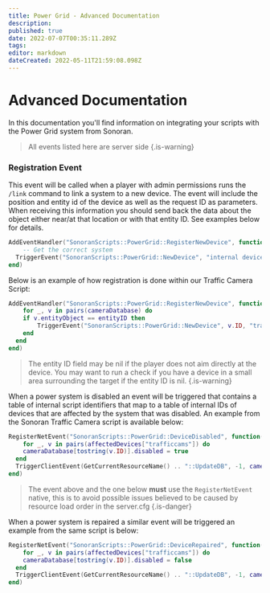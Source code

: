 ```yaml
---
title: Power Grid - Advanced Documentation
description: 
published: true
date: 2022-07-07T00:35:11.289Z
tags: 
editor: markdown
dateCreated: 2022-05-11T21:59:08.098Z
---
```


# Advanced Documentation

In this documentation you'll find information on integrating your scripts with the Power Grid system from Sonoran.

> All events listed here are server side {.is-warning}

### Registration Event

This event will be called when a player with admin permissions runs the `/link` command to link a system to a new device. The event will include the position and entity id of the device as well as the request ID as parameters. When receiving this information you should send back the data about the object either near/at that location or with that entity ID. See examples below for details.

```lua
AddEventHandler("SonoranScripts::PowerGrid::RegisterNewDevice", function(coords, entityID, requestID)
	-- Get the correct system
  TriggerEvent("SonoranScripts::PowerGrid::NewDevice", "internal device identifier", "internal script identifier", requestID)
end)
```

Below is an example of how registration is done within our Traffic Camera Script:
```lua
AddEventHandler("SonoranScripts::PowerGrid::RegisterNewDevice", function(coords, entityID, requestID)
	for _, v in pairs(cameraDatabase) do
  	if v.entityObject == entityID then
    	TriggerEvent("SonoranScripts::PowerGrid::NewDevice", v.ID, "trafficcams", requestID)
    end
  end
end)
```

> The entity ID field may be nil if the player does not aim directly at the device. You may want to run a check if you have a device in a small area surrounding the target if the entity ID is nil. {.is-warning}

When a power system is disabled an event will be triggered that contains a table of internal script identifiers that map to a table of internal IDs of devices that are affected by the system that was disabled. An example from the Sonoran Traffic Camera script is available below:
```lua
RegisterNetEvent("SonoranScripts::PowerGrid::DeviceDisabled", function(affectedDevices)
	for _, v in pairs(affectedDevices["trafficcams"]) do
  	cameraDatabase[tostring(v.ID)].disabled = true
  end
  TriggerClientEvent(GetCurrentResourceName() .. "::UpdateDB", -1, cameraDatabase)
end)
```

> The event above and the one below **must** use the `RegisterNetEvent` native, this is to avoid possible issues believed to be caused by resource load order in the server.cfg {.is-danger}

When a power system is repaired a similar event will be triggered an example from the same script is below:
```lua
RegisterNetEvent("SonoranScripts::PowerGrid::DeviceRepaired", function(affectedDevices)
	for _, v in pairs(affectedDevices["trafficcams"]) do
  	cameraDatabase[tostring(v.ID)].disabled = false
  end
  TriggerClientEvent(GetCurrentResourceName() .. "::UpdateDB", -1, cameraDatabase)
end)
```